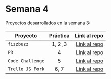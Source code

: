 # Semana 4 

Proyectos desarrollados en la semana 3:

| Proyecto | Práctica | Link al repo |
| ------------- |:-------------:| -----:|
|`fizzbuzz`|1, 2 ,3 |[Link al repo](https://github.com/Alexis96-2/fizzbuzz)|
|`PR`|4|[Link al repo](https://github.com/Alexis96-2/fizzbuzz-1)|
|`Code Challenge`|5|[Link al repo](https://github.com/Alexis96-2/Code-Challenge)|
|`Trello JS Fork`|6, 7|[Link al repo](https://github.com/Alexis96-2/Trello-JS-Fork)|
